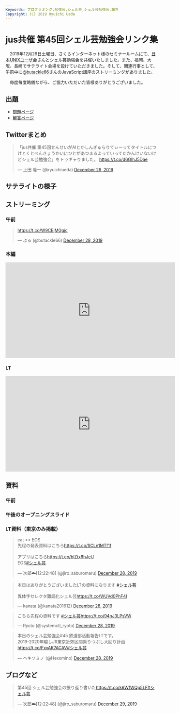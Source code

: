 ```yaml
---
Keywords: プログラミング,勉強会,シェル芸,シェル芸勉強会,報告
Copyright: (C) 2019 Ryuichi Ueda
---
```


# jus共催 第45回シェル芸勉強会リンク集

　2019年12月29日土曜日、さくらインターネット様のセミナールームにて、[日本UNIXユーザ会](https://www.jus.or.jp/)さんとシェル芸勉強会を共催いたしました。また、福岡、大阪、長崎でサテライト会場を設けていただきました。そして、関連行事として、午前中に[@butackle66](https://twitter.com/butackle66)さんのJavaScript講座のストリーミングがありました。


　毎度毎度略儀ながら、ご協力いただいた皆様ありがとうございました。


## 出題

* [問題ページ](/?post=20191228_shellgei_45_q)
* [解答ページ](/?post=20191228_shellgei_45)

## Twitterまとめ

<blockquote class="twitter-tweet" data-partner="tweetdeck"><p lang="ja" dir="ltr">「jus共催 第45回せんせいがAIとかしんぎゅらりてぃーってタイトルにつけとくとべんきょうかいにひとがあつまるよっていってたかんけいないけどシェル芸勉強会」をトゥギャりました。 <a href="https://t.co/d6GIhJ5Dae">https://t.co/d6GIhJ5Dae</a></p>&mdash; 上田 隆一 (@ryuichiueda) <a href="https://twitter.com/ryuichiueda/status/1211095750131585024?ref_src=twsrc%5Etfw">December 29, 2019</a></blockquote>
<script async src="https://platform.twitter.com/widgets.js" charset="utf-8"></script>


## サテライトの様子


## ストリーミング

### 午前

<blockquote class="twitter-tweet"><p lang="und" dir="ltr"><a href="https://t.co/W9CEjMGgjc">https://t.co/W9CEjMGgjc</a></p>&mdash; ぷる (@butackle66) <a href="https://twitter.com/butackle66/status/1210717893295427588?ref_src=twsrc%5Etfw">December 28, 2019</a></blockquote> <script async src="https://platform.twitter.com/widgets.js" charset="utf-8"></script>

### 本編

<iframe width="560" height="315" src="https://www.youtube.com/embed/TCDH0Cy_DFM" frameborder="0" allow="accelerometer; autoplay; encrypted-media; gyroscope; picture-in-picture" allowfullscreen></iframe>

### LT

<iframe width="560" height="315" src="https://www.youtube.com/embed/GSuYNKXJ1qg?start=99" frameborder="0" allow="accelerometer; autoplay; encrypted-media; gyroscope; picture-in-picture" allowfullscreen></iframe>

## 資料

### 午前

### 午後のオープニングスライド


### LT資料（東京のみ掲載）

<blockquote class="twitter-tweet"><p lang="ja" dir="ltr">cat &lt;&lt; EOS<br>先程の発表資料はこちら<a href="https://t.co/SCLn1MTf1f">https://t.co/SCLn1MTf1f</a><br><br>アプリはこちら<a href="https://t.co/blZtx6hJeU">https://t.co/blZtx6hJeU</a><br>EOS<a href="https://twitter.com/hashtag/%E3%82%B7%E3%82%A7%E3%83%AB%E8%8A%B8?src=hash&amp;ref_src=twsrc%5Etfw">#シェル芸</a></p>&mdash; 次郎☁️[12:22:48] (@jiro_saburomaru) <a href="https://twitter.com/jiro_saburomaru/status/1210839098522365952?ref_src=twsrc%5Etfw">December 28, 2019</a></blockquote> <script async src="https://platform.twitter.com/widgets.js" charset="utf-8"></script>

<blockquote class="twitter-tweet"><p lang="ja" dir="ltr">本日はありがとうございましたLTの資料になります <a href="https://twitter.com/hashtag/%E3%82%B7%E3%82%A7%E3%83%AB%E8%8A%B8?src=hash&amp;ref_src=twsrc%5Etfw">#シェル芸</a><br><br>異体字セレクタ難読化シェル芸<a href="https://t.co/WUVd0PhF4l">https://t.co/WUVd0PhF4l</a></p>&mdash; kanata (@kanata201612) <a href="https://twitter.com/kanata201612/status/1210919040320860160?ref_src=twsrc%5Etfw">December 28, 2019</a></blockquote> <script async src="https://platform.twitter.com/widgets.js" charset="utf-8"></script>

<blockquote class="twitter-tweet"><p lang="ja" dir="ltr">こちら先程の資料です <a href="https://twitter.com/hashtag/%E3%82%B7%E3%82%A7%E3%83%AB%E8%8A%B8?src=hash&amp;ref_src=twsrc%5Etfw">#シェル芸</a><a href="https://t.co/94nJ3LPsVW">https://t.co/94nJ3LPsVW</a></p>&mdash; Ryoto (@systemctl_ryoto) <a href="https://twitter.com/systemctl_ryoto/status/1210855634029043717?ref_src=twsrc%5Etfw">December 28, 2019</a></blockquote> <script async src="https://platform.twitter.com/widgets.js" charset="utf-8"></script>

<blockquote class="twitter-tweet"><p lang="ja" dir="ltr">本日のシェル芸勉強会#45 鉄道部活動報告LTです。<br>2019-2020年越しJR東京近郊区間乗りつぶし大回り計画<a href="https://t.co/FxvAK7ACAV">https://t.co/FxvAK7ACAV</a><a href="https://twitter.com/hashtag/%E3%82%B7%E3%82%A7%E3%83%AB%E8%8A%B8?src=hash&amp;ref_src=twsrc%5Etfw">#シェル芸</a></p>&mdash; ヘキソミノ (@Hexomino) <a href="https://twitter.com/Hexomino/status/1210903399316606976?ref_src=twsrc%5Etfw">December 28, 2019</a></blockquote> <script async src="https://platform.twitter.com/widgets.js" charset="utf-8"></script>


## ブログなど


<blockquote class="twitter-tweet"><p lang="ja" dir="ltr">第45回 シェル芸勉強会の振り返り書いた<a href="https://t.co/k6WfWQp5LF">https://t.co/k6WfWQp5LF</a><a href="https://twitter.com/hashtag/%E3%82%B7%E3%82%A7%E3%83%AB%E8%8A%B8?src=hash&amp;ref_src=twsrc%5Etfw">#シェル芸</a></p>&mdash; 次郎☁️[12:22:48] (@jiro_saburomaru) <a href="https://twitter.com/jiro_saburomaru/status/1211092735198806017?ref_src=twsrc%5Etfw">December 29, 2019</a></blockquote> <script async src="https://platform.twitter.com/widgets.js" charset="utf-8"></script>
